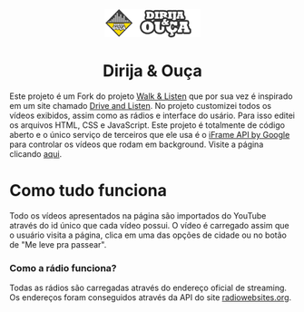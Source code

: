 <p align="center"><img src="assets/banner.png"/></p>

<h1 align="center">Dirija & Ouça</h1>

Este projeto é um Fork do projeto [Walk & Listen](https://github.com/itspedruu/walk-and-listen) que por sua vez é inspirado em um site chamado [Drive and Listen](https://driveandlisten.herokuapp.com). No projeto customizei todos os vídeos exibidos, assim como as rádios e interface do usário. Para isso editei os arquivos HTML, CSS e JavaScript. Este projeto é totalmente de código aberto e o único serviço de terceiros que ele usa é o [iFrame API by Google](https://developers.google.com/youtube/iframe_api_reference) para controlar os vídeos que rodam em background. Visite a página clicando [aqui](https://pedropinto.tech/walk-and-listen).

# Como tudo funciona

Todo os vídeos apresentados na página são importados do YouTube através do id único que cada vídeo possui.
O vídeo é carregado assim que o usuário visita a página, clica em uma das opções de cidade ou no botão de "Me leve pra passear".

### Como a rádio funciona?

Todas as rádios são carregadas através do endereço oficial de streaming. Os endereços foram conseguidos através da API do site [radiowebsites.org](https://radiowebsites.org/).

